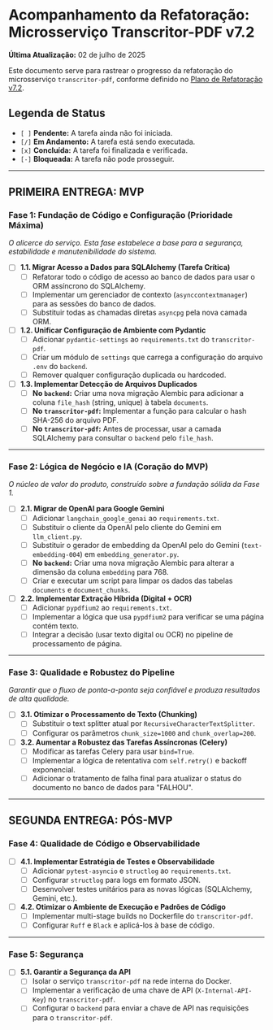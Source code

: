# Acompanhamento da Refatoração: Microsserviço Transcritor-PDF v7.2

**Última Atualização:** 02 de julho de 2025

Este documento serve para rastrear o progresso da refatoração do microsserviço `transcritor-pdf`, conforme definido no [Plano de Refatoração v7.2](PLANO_REFATORACAO_V7_2_REVISADO.md).

## Legenda de Status

-   `[ ]` **Pendente:** A tarefa ainda não foi iniciada.
-   `[/]` **Em Andamento:** A tarefa está sendo executada.
-   `[x]` **Concluída:** A tarefa foi finalizada e verificada.
-   `[-]` **Bloqueada:** A tarefa não pode prosseguir.

---

## PRIMEIRA ENTREGA: MVP

### Fase 1: Fundação de Código e Configuração (Prioridade Máxima)
*O alicerce do serviço. Esta fase estabelece a base para a segurança, estabilidade e manutenibilidade do sistema.*

-   [ ] **1.1. Migrar Acesso a Dados para SQLAlchemy (Tarefa Crítica)**
    -   [ ] Refatorar todo o código de acesso ao banco de dados para usar o ORM assíncrono do SQLAlchemy.
    -   [ ] Implementar um gerenciador de contexto (`asynccontextmanager`) para as sessões do banco de dados.
    -   [ ] Substituir todas as chamadas diretas `asyncpg` pela nova camada ORM.
-   [ ] **1.2. Unificar Configuração de Ambiente com Pydantic**
    -   [ ] Adicionar `pydantic-settings` ao `requirements.txt` do `transcritor-pdf`.
    -   [ ] Criar um módulo de `settings` que carrega a configuração do arquivo `.env` do `backend`.
    -   [ ] Remover qualquer configuração duplicada ou hardcoded.
-   [ ] **1.3. Implementar Detecção de Arquivos Duplicados**
    -   [ ] **No `backend`:** Criar uma nova migração Alembic para adicionar a coluna `file_hash` (string, unique) à tabela `documents`.
    -   [ ] **No `transcritor-pdf`:** Implementar a função para calcular o hash SHA-256 do arquivo PDF.
    -   [ ] **No `transcritor-pdf`:** Antes de processar, usar a camada SQLAlchemy para consultar o `backend` pelo `file_hash`.

---

### Fase 2: Lógica de Negócio e IA (Coração do MVP)
*O núcleo de valor do produto, construído sobre a fundação sólida da Fase 1.*

-   [ ] **2.1. Migrar de OpenAI para Google Gemini**
    -   [ ] Adicionar `langchain_google_genai` ao `requirements.txt`.
    -   [ ] Substituir o cliente da OpenAI pelo cliente do Gemini em `llm_client.py`.
    -   [ ] Substituir o gerador de embedding da OpenAI pelo do Gemini (`text-embedding-004`) em `embedding_generator.py`.
    -   [ ] **No `backend`:** Criar uma nova migração Alembic para alterar a dimensão da coluna `embedding` para 768.
    -   [ ] Criar e executar um script para limpar os dados das tabelas `documents` e `document_chunks`.
-   [ ] **2.2. Implementar Extração Híbrida (Digital + OCR)**
    -   [ ] Adicionar `pypdfium2` ao `requirements.txt`.
    -   [ ] Implementar a lógica que usa `pypdfium2` para verificar se uma página contém texto.
    -   [ ] Integrar a decisão (usar texto digital ou OCR) no pipeline de processamento de página.

---

### Fase 3: Qualidade e Robustez do Pipeline
*Garantir que o fluxo de ponta-a-ponta seja confiável e produza resultados de alta qualidade.*

-   [ ] **3.1. Otimizar o Processamento de Texto (Chunking)**
    -   [ ] Substituir o text splitter atual por `RecursiveCharacterTextSplitter`.
    -   [ ] Configurar os parâmetros `chunk_size=1000` and `chunk_overlap=200`.
-   [ ] **3.2. Aumentar a Robustez das Tarefas Assíncronas (Celery)**
    -   [ ] Modificar as tarefas Celery para usar `bind=True`.
    -   [ ] Implementar a lógica de retentativa com `self.retry()` e backoff exponencial.
    -   [ ] Adicionar o tratamento de falha final para atualizar o status do documento no banco de dados para "FALHOU".

---

## SEGUNDA ENTREGA: PÓS-MVP

### Fase 4: Qualidade de Código e Observabilidade

-   [ ] **4.1. Implementar Estratégia de Testes e Observabilidade**
    -   [ ] Adicionar `pytest-asyncio` e `structlog` ao `requirements.txt`.
    -   [ ] Configurar `structlog` para logs em formato JSON.
    -   [ ] Desenvolver testes unitários para as novas lógicas (SQLAlchemy, Gemini, etc.).
-   [ ] **4.2. Otimizar o Ambiente de Execução e Padrões de Código**
    -   [ ] Implementar multi-stage builds no Dockerfile do `transcritor-pdf`.
    -   [ ] Configurar `Ruff` e `Black` e aplicá-los à base de código.

---

### Fase 5: Segurança

-   [ ] **5.1. Garantir a Segurança da API**
    -   [ ] Isolar o serviço `transcritor-pdf` na rede interna do Docker.
    -   [ ] Implementar a verificação de uma chave de API (`X-Internal-API-Key`) no `transcritor-pdf`.
    -   [ ] Configurar o `backend` para enviar a chave de API nas requisições para o `transcritor-pdf`.
